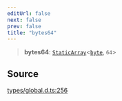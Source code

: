 ```yaml
---
editUrl: false
next: false
prev: false
title: "bytes64"
---
```


> **bytes64**: [`StaticArray`](StaticArray.md)\<[`byte`](byte.md), `64`\>

## Source

[types/global.d.ts:256](https://github.com/algorandfoundation/tealscript/blob/18ba30a9/types/global.d.ts#L256)

